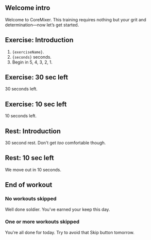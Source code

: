 ## Welcome intro

Welcome to CoreMixer. This training requires nothing but your grit and determination—now let’s get started.

## Exercise: Introduction

1. `{exerciseName}`.
1. `{seconds}` seconds.
1. Begin in 5, 4, 3, 2, 1.

## Exercise: 30 sec left

30 seconds left.

## Exercise: 10 sec left

10 seconds left.

## Rest: Introduction

30 second rest. Don't get _too_ comfortable though.

## Rest: 10 sec left

We move out in 10 seconds.

## End of workout

### No workouts skipped

Well done soldier. You've earned your keep this day.

### One or more workouts skipped

You're all done for today. Try to avoid that Skip button tomorrow.
